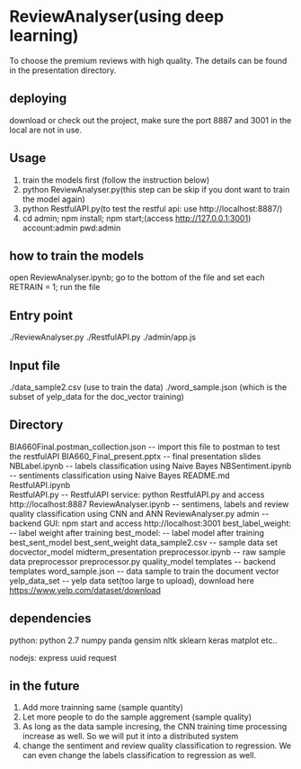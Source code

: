# ReviewAnalyser(using deep learning)

To choose the premium reviews with high quality. The details can be found in the presentation directory.

## deploying
download or check out the project, make sure the port 8887 and 3001 in the local are not in use.

## Usage

1. train the models first (follow the instruction below)
2. python ReviewAnalyser.py(this step can be skip if you dont want to train the model again)
3. python RestfulAPI.py(to test the restful api: use http://localhost:8887/)
4. cd admin; npm install; npm start;(access http://127.0.0.1:3001) account:admin pwd:admin

## how to train the models
open ReviewAnalyser.ipynb; go to the bottom of the file and set each RETRAIN = 1; run the file

## Entry point

./ReviewAnalyser.py
./RestfulAPI.py
./admin/app.js

## Input file

./data_sample2.csv (use to train the data)
./word_sample.json (which is the subset of yelp_data for the doc_vector training)

## Directory

 BIA660Final.postman_collection.json -- import this file to postman to test the restfulAPI
 BIA660_Final_present.pptx -- final presentation slides
 NBLabel.ipynb -- labels classification using Naive Bayes
 NBSentiment.ipynb -- sentiments classification using Naive Bayes
 README.md 
 RestfulAPI.ipynb  
 RestfulAPI.py -- RestfulAPI service: python RestfulAPI.py and access http://localhost:8887
 ReviewAnalyser.ipynb -- sentimens, labels and review quality classification using CNN and ANN
 ReviewAnalyser.py
 admin -- backend GUI: npm start and access http://localhost:3001 
 best_label_weight: -- label weight after training 
 best_model: -- label model after training
 best_sent_model 
 best_sent_weight
 data_sample2.csv -- sample data set
 docvector_model 
 midterm_presentation
 preprocessor.ipynb -- raw sample data preprocessor
 preprocessor.py
 quality_model
 templates -- backend templates
 word_sample.json -- data sample to train the document vector
 yelp_data_set -- yelp data set(too large to upload), download here https://www.yelp.com/dataset/download

## dependencies
python:
python 2.7
numpy
panda
gensim
nltk
sklearn
keras
matplot
etc..

nodejs:
express
uuid
request

## in the future
1. Add more trainning same (sample quantity)
2. Let more people to do the sample aggrement (sample quality) 
3. As long as the data sample incresing, the CNN training time processing increase as well. So we will put it into a distributed system
4. change the sentiment and review quality classification to regression. We can even change the labels classification to regression as well.




